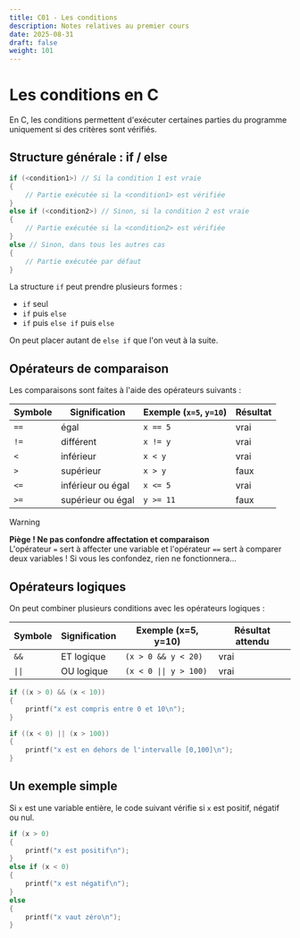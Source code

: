 ```yaml
---
title: C01 - Les conditions
description: Notes relatives au premier cours 
date: 2025-08-31
draft: false
weight: 101
---
```


# Les conditions en C

En C, les conditions permettent d'exécuter certaines parties du programme uniquement si des critères sont vérifiés.

## Structure générale : if / else



```c
if (<condition1>) // Si la condition 1 est vraie
{
    // Partie exécutée si la <condition1> est vérifiée
}
else if (<condition2>) // Sinon, si la condition 2 est vraie
{
    // Partie exécutée si la <condition2> est vérifiée
}
else // Sinon, dans tous les autres cas
{
    // Partie exécutée par défaut
}
```

La structure `if` peut prendre plusieurs formes : 

- `if` seul
- `if` puis `else`
- `if` puis `else if` puis `else`

On peut placer autant de `else if` que l'on veut à la suite.
## Opérateurs de comparaison

Les comparaisons sont faites à l'aide des opérateurs suivants :

| Symbole | Signification       | Exemple (`x=5`, `y=10`) | Résultat |
|---------|---------------------|--------------------------|----------|
| `==`    | égal                | `x == 5`                | vrai     |
| `!=`    | différent           | `x != y`                | vrai     |
| `<`     | inférieur           | `x < y`                 | vrai     |
| `>`     | supérieur           | `x > y`                 | faux     |
| `<=`    | inférieur ou égal   | `x <= 5`                | vrai     |
| `>=`    | supérieur ou égal   | `y >= 11`               | faux     |

> [!warning]  
> **Piège ! Ne pas confondre affectation et comparaison**  
> L'opérateur `=` sert à affecter une variable et l'opérateur `==` sert à comparer deux variables ! Si vous les confondez, rien ne fonctionnera...

## Opérateurs logiques

On peut combiner plusieurs conditions avec les opérateurs logiques :

| Symbole | Signification | Exemple (x=5, y=10)          | Résultat attendu |
|---------|---------------|------------------------------|------------------|
| `&&`    | ET logique    | `(x > 0 && y < 20)`          | vrai             |
| `\|\|`    | OU logique    | `(x < 0 \|\| y > 100)`         | vrai             |

```c
if ((x > 0) && (x < 10))
{
    printf("x est compris entre 0 et 10\n");
}

if ((x < 0) || (x > 100))
{
    printf("x est en dehors de l'intervalle [0,100]\n");
}
```

## Un exemple simple

Si `x` est une variable entière, le code suivant vérifie si `x` est positif, négatif ou nul.

```c
if (x > 0)
{
    printf("x est positif\n");
}
else if (x < 0)
{
    printf("x est négatif\n");
}
else
{
    printf("x vaut zéro\n");
}
```
